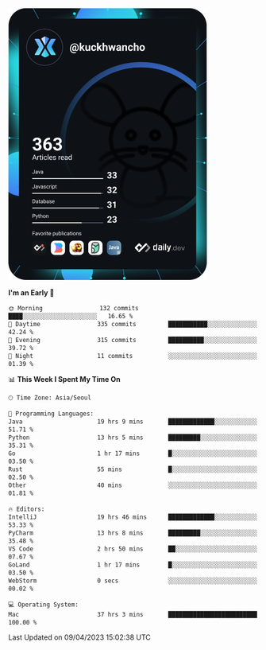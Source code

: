 <a href="https://app.daily.dev/kuckhwancho"><img src="https://github.com/kuckjwi0928/kuckjwi0928/blob/master/devcard.svg" width="400" alt="Kuckjwi Devcard"/></a>

<!--START_SECTION:waka-->
**I'm an Early 🐤** 

```text
🌞 Morning                132 commits         ████░░░░░░░░░░░░░░░░░░░░░   16.65 % 
🌆 Daytime                335 commits         ███████████░░░░░░░░░░░░░░   42.24 % 
🌃 Evening                315 commits         ██████████░░░░░░░░░░░░░░░   39.72 % 
🌙 Night                  11 commits          ░░░░░░░░░░░░░░░░░░░░░░░░░   01.39 % 
```


📊 **This Week I Spent My Time On** 

```text
🕑︎ Time Zone: Asia/Seoul

💬 Programming Languages: 
Java                     19 hrs 9 mins       █████████████░░░░░░░░░░░░   51.71 % 
Python                   13 hrs 5 mins       █████████░░░░░░░░░░░░░░░░   35.31 % 
Go                       1 hr 17 mins        █░░░░░░░░░░░░░░░░░░░░░░░░   03.50 % 
Rust                     55 mins             █░░░░░░░░░░░░░░░░░░░░░░░░   02.50 % 
Other                    40 mins             ░░░░░░░░░░░░░░░░░░░░░░░░░   01.81 % 

🔥 Editors: 
IntelliJ                 19 hrs 46 mins      █████████████░░░░░░░░░░░░   53.33 % 
PyCharm                  13 hrs 8 mins       █████████░░░░░░░░░░░░░░░░   35.48 % 
VS Code                  2 hrs 50 mins       ██░░░░░░░░░░░░░░░░░░░░░░░   07.67 % 
GoLand                   1 hr 17 mins        █░░░░░░░░░░░░░░░░░░░░░░░░   03.50 % 
WebStorm                 0 secs              ░░░░░░░░░░░░░░░░░░░░░░░░░   00.02 % 

💻 Operating System: 
Mac                      37 hrs 3 mins       █████████████████████████   100.00 % 
```


 Last Updated on 09/04/2023 15:02:38 UTC
<!--END_SECTION:waka-->
